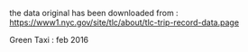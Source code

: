 the data original has been downloaded from : https://www1.nyc.gov/site/tlc/about/tlc-trip-record-data.page 

Green Taxi : feb 2016
